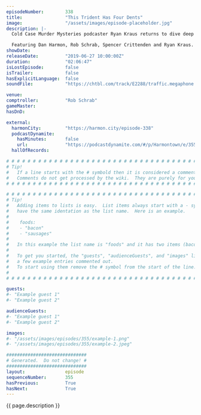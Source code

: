 ```yaml
---
episodeNumber:        338
title:                "This Trident Has Four Dents"
image:                "/assets/images/episode-placeholder.jpg"
description: |-
  Cold Case Murder Mysteries podcaster Ryan Kraus returns to dive deep into the crime podcast genre, with Rob Schrab at the comptroller helm. Spencer's bees and pirate eye patches are on the agenda tonight!

  Featuring Dan Harmon, Rob Schrab, Spencer Crittenden and Ryan Kraus.
showDate:             
releaseDate:          "2019-06-27 10:00:00Z"
duration:             "02:06:47"
isLostEpisode:        false
isTrailer:            false
hasExplicitLanguage:  false
soundFile:            "https://chtbl.com/track/E2288/traffic.megaphone.fm/STA4645360136.mp3"

venue:                
comptroller:          "Rob Schrab"
gameMaster:           
hasDnD:               

external:
  harmonCity:         "https://harmon.city/episode-338"
  podcastDynamite:
    hasMinutes:       false
    url:              "https://podcastdynamite.com/#/p/Harmontown/e/355/338"
  hallOfRecords:      

# # # # # # # # # # # # # # # # # # # # # # # # # # # # # # # # # # # # # # # # # # # # #
# Tip!
#   If a line starts with the # symbold then it is considered a comment.
#   Comments do not get processed by the wiki.  They are purely for your information.
# # # # # # # # # # # # # # # # # # # # # # # # # # # # # # # # # # # # # # # # # # # # #

# # # # # # # # # # # # # # # # # # # # # # # # # # # # # # # # # # # # # # # # # # # # #
# Tip!
#   Adding items to lists is easy.  List items always start with a - symbol and have
#   have the same identation as the list name.  Here is an example.
#
#    foods:
#    - "bacon"
#    - "sausages"
#
#   In this example the list name is "foods" and it has two items (bacon, and sausages).
#
#   To get you started, the "guests", "audienceGuests", and "images" lists below have
#   a few example entries commented out.
#   To start using them remove the # symbol from the start of the line.
#
# # # # # # # # # # # # # # # # # # # # # # # # # # # # # # # # # # # # # # # # # # # # #

guests:
#- "Example guest 1"
#- "Example guest 2"

audienceGuests:
#- "Example guest 1"
#- "Example guest 2"

images:
#- "/assets/images/episodes/355/example-1.png"
#- "/assets/images/episodes/355/example-2.jpeg"

##############################
# Generated.  Do not change! #
##############################
layout:               episode
sequenceNumber:       355
hasPrevious:          True
hasNext:              True
---
```


<!-- The episode description will be rendered here -->
{{ page.description }}

<!-- Add your content BELOW here -->
<!-- vvvvvvvvvvvvvvvvvvvvvvvvvvv -->




<!-- ^^^^^^^^^^^^^^^^^^^^^^^^^^^ -->
<!-- Add your content ABOVE here -->

<!-- The episode gallery will be rendered here -->